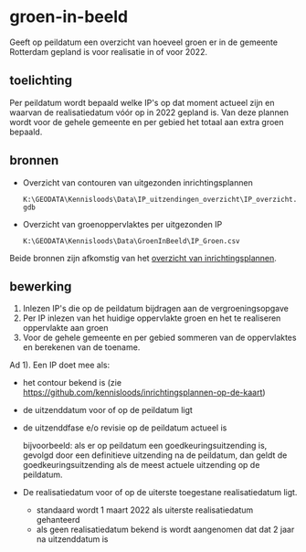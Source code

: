 # groen-in-beeld
Geeft op peildatum een overzicht van hoeveel groen er in de gemeente Rotterdam gepland is voor realisatie in of voor 2022.

## toelichting
Per peildatum wordt bepaald welke IP's op dat moment actueel zijn en waarvan de realisatiedatum vóór op in 2022 gepland is. Van deze plannen wordt voor de gehele gemeente en per gebied het totaal aan extra groen bepaald.

## bronnen
* Overzicht van contouren van uitgezonden inrichtingsplannen

  `K:\GEODATA\Kennisloods\Data\IP_uitzendingen_overzicht\IP_overzicht.gdb`
* Overzicht van groenoppervlaktes per uitgezonden IP

  `K:\GEODATA\Kennisloods\Data\GroenInBeeld\IP_Groen.csv`

Beide bronnen zijn afkomstig van het [overzicht van inrichtingsplannen](https://github.com/kennisloods/inrichtingsplannen-op-de-kaart).

## bewerking

1. Inlezen IP's die op de peildatum bijdragen aan de vergroeningsopgave
2. Per IP inlezen van het huidige oppervlakte groen en het te realiseren oppervlakte aan groen
3. Voor de gehele gemeente en per gebied sommeren van de oppervlaktes en berekenen van de toename.

Ad 1).
Een IP doet mee als:

* het contour bekend is (zie <https://github.com/kennisloods/inrichtingsplannen-op-de-kaart>)
* de uitzenddatum voor of op de peildatum ligt
* de uitzenddfase e/o revisie op de peildatum actueel is

  bijvoorbeeld: als er op peildatum een goedkeuringsuitzending is, gevolgd door een definitieve uitzending na de peildatum, dan geldt de goedkeuringsuitzending als de meest actuele uitzending op de peildatum.
* De realisatiedatum voor of op de uiterste toegestane realisatiedatum ligt.
  * standaard wordt 1 maart 2022 als uiterste realisatiedatum gehanteerd
  * als geen realisatiedatum bekend is wordt aangenomen dat dat 2 jaar na uitzenddatum is
